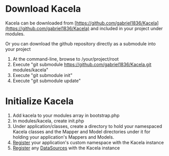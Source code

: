 # Download Kacela

Kacela can be downloaded from [https://github.com/gabriel1836/Kacela](https://github.com/gabriel1836/Kacela) and included
in your project under modules.

Or you can download the github repository directly as a submodule into your project

1. At the command-line, browse to /your/project/root
2. Execute "git submodule https://github.com/gabriel1836/Kacela.git modules/kacela"
3. Execute "git submodule init"
4. Execute "git submodule update"



# Initialize Kacela

1. Add kacela to your modules array in bootstrap.php
2. In modules/kacela, create init.php
3. Under application/classes, create a directory to hold your namespaced Kacela classes and the Mapper and Model directories under it for holding your
application's Mappers and Models.
3. [Register](kacela.kacela#registering-custom-application-namespaces) your application's custom namespace with the Kacela instance
4. [Register](kacela.kacela#registering-datasources) any [DataSources](kacela.datasources) with the Kacela instance